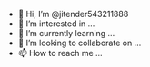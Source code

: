 - 👋 Hi, I’m @jitender543211888
- 👀 I’m interested in ...
- 🌱 I’m currently learning ...
- 💞️ I’m looking to collaborate on ...
- 📫 How to reach me ...

<!---
jitender543211888/jitender543211888 is a ✨ special ✨ repository because its `README.md` (this file) appears on your GitHub profile.
You can click the Preview link to take a look at your changes.
--->
